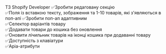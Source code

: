 ТЗ Shopify Developer
✅Зробити редаговану секцію  
✅Поля із вставкою тексту, зображення та 1-10 товарів, які з'являються в поп-апі 
✅Зробити поп-ап адаптивним  
✅Селектор варіантів товару  
✅Додавати товари до кошика без оновлення  
✅Оновити лічильник товарів на іконці кошика при додаванні товару  
✅Доступність з клавіатури  
✅Аріа-атрибути
